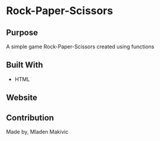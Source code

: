# Rock-Paper-Scissors

## Purpose

A simple game Rock-Paper-Scissors created using functions

## Built With

* HTML

## Website

## Contribution

Made by, Mladen Makivic
